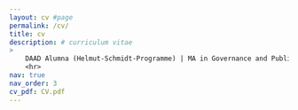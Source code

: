 ```yaml
---
layout: cv #page
permalink: /cv/
title: cv
description: # curriculum vitae 
>
    DAAD Alumna (Helmut-Schmidt-Programme) | MA in Governance and Public Policy (Staatswissenschaften) | Specialization in Public Management | BSc in Economics
    <hr>
nav: true
nav_order: 3
cv_pdf: CV.pdf
---
```




<!--- [Alternatively:]

Updated October 2022: [PDF](/assets/pdf/CV.pdf).

-->
